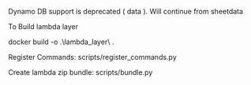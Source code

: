 Dynamo DB support is deprecated ( data ). Will continue from  sheetdata

To Build lambda layer

docker build -o .\lambda_layer\ .

Register Commands:
scripts/register_commands.py

Create lambda zip bundle:
scripts/bundle.py